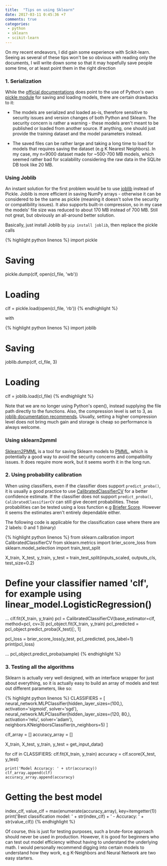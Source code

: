 ```yaml
---
title:  "Tips on using Sklearn"
date: 2017-03-11 0:45:36 +7
comments: true
categories:
 - python
 - sklearn
 - scikit-learn
---
```

On my recent endeavors, I did gain some experience with Scikit-learn. Seeing as several of these tips won't be so obvious with reading only the documents, I will write down some so that it may hopefully save people some time, or at least point them in the right direction

### 1. Serialization

While the [official documentations](http://scikit-learn.org/stable/modules/model_persistence.html) does point to the use of Python's own [pickle module](https://docs.python.org/3/library/pickle.html) for saving and loading models, there are certain drawbacks to it:

- The models are serialized and loaded as-is, therefore sensitive to security issues and version changes of both Python and Sklearn. The security concern is rather a warning - these models aren't meant to be published or loaded from another source. If anything, one should just provide the training dataset and the model parameters instead.

- The saved files can be rather large and taking a long time to load for models that requires saving the dataset (e.g K Nearest Neighbors). In my case, my n=9000 dataset made for ~500-700 MB models, which seemed rather bad for scalability considering the raw data in the SQLite DB took like 20 MB.

### Using Joblib

An instant solution for the first problem would be to use [joblib](https://pypi.python.org/pypi/joblib) instead of Pickle. Joblib is more efficient in saving NumPy arrays - otherwise it can be considered to be the same as pickle (meaning it doesn't solve the security or compatibility issues). It also supports built-in compression, so in my case the models' file size was reduced to about 170 MB instead of 700 MB. Still not great, but obviously an all-around better solution.

Basically, just install Joblib by `pip install joblib`, then replace the pickle calls

{% highlight python linenos %}
import pickle

# Saving
pickle.dump(clf, open(cl_file, 'wb'))

# Loading
clf = pickle.load(open(cl_file, 'rb'))
{% endhighlight %}

with

{% highlight python linenos %}
import joblib

# Saving
joblib.dump(clf, cl_file, 3)

# Loading
clf = joblib.load(cl_file)
{% endhighlight %}

Note that we are no longer using Python's open(), instead supplying the file path directly to the functions. Also, the compression level is set to 3, as [joblib documentation recommends](https://pythonhosted.org/joblib/generated/joblib.dump.html). Usually, setting a higher compression level does not bring much gain and storage is cheap so performance is always welcome.

### Using sklearn2pmml

[Sklearn2PMML](https://github.com/jpmml/sklearn2pmml) is a tool for saving Sklearn models to [PMML](https://en.wikipedia.org/wiki/Predictive_Model_Markup_Language), which is potentially a good way to avoid the security concerns and compatibility issues. It does require more work, but it seems worth it in the long run.

### 2. Using probability calibration

When using classifiers, even if the classifier does support `predict_proba()`, it is usually a good practice to use [CalibratedClassifierCV](http://scikit-learn.org/stable/modules/generated/sklearn.calibration.CalibratedClassifierCV.html) for a better confidence estimate. If the classifier does not support `predict_proba()`, `CalibratedClassifierCV` can still give decent probabilities. These probabilities can be tested using a loss function e.g [Briefer Score](http://scikit-learn.org/stable/modules/generated/sklearn.metrics.brier_score_loss.html#sklearn.metrics.brier_score_loss). However it seems the estimates aren't entirely dependable either.

The following code is applicable for the classification case where there are 2 labels: 0 and 1 (binary)

{% highlight python linenos %}
from sklearn.calibration import CalibratedClassifierCV
from sklearn.metrics import brier_score_loss
from sklearn.model_selection import train_test_split

X_train, X_test, y_train, y_test = train_test_split(inputs_scaled, outputs_cls, test_size=0.2)

# Define your classifier named 'clf', for example using linear_model.LogisticRegression()
...
clf.fit(X_train, y_train)
pcl = CalibratedClassifierCV(base_estimator=clf, method=pcl, cv=3)
pcl_object.fit(X_train, y_train)
pcl_predicted = pcl_object.predict_proba(X_test)[:, 1]

pcl_loss = brier_score_loss(y_test, pcl_predicted, pos_label=1)
print(pcl_loss)

...
pcl_object.predict_proba(sample)
{% endhighlight %}

### 3. Testing all the algorithms

Sklearn is actually very well designed, with an interface wrapper for just about everything, so it is actually easy to build an array of models and test out different parameters, like so:

{% highlight python linenos %}
CLASSIFIERS = [
    neural_network.MLPClassifier(hidden_layer_sizes=(100,), activation='sigmoid', solver='sgd'),
    neural_network.MLPClassifier(hidden_layer_sizes=(120, 80,), activation='relu', solver='adam'),
    neighbors.KNeighborsClassifier(n_neighbors=5)
]

clf_array = []
accuracy_array = []

X_train, X_test, y_train, y_test = get_input_data()

for clf in CLASSIFIERS:
    clf.fit(X_train, y_train)
    accuracy = clf.score(X_test, y_test)

    print('Model Accuracy: ' + str(accuracy))
    clf_array.append(clf)
    accuracy_array.append(accuracy)

# Getting the best model
index_clf, value_clf = max(enumerate(accuracy_array), key=itemgetter(1))
print('Best classification model: ' + str(index_clf) + ' - Accuracy: ' + str(value_clf))
{% endhighlight %}

Of course, this is just for testing purposes, such a brute-force approach should never be used in production. However, it is good for beginners who can test out model efficiency without having to understand the underlying math. I would personally recommend digging into certain models to understand how they work, e.g K-Neighbors and Neural Network are two easy starters.
